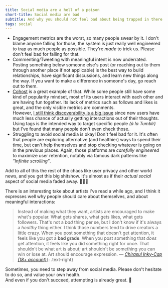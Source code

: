 ```yaml
---
title: Social media are a hell of a poison
short-title: Social media are bad
subtitle: And why you should not feel bad about being trapped in there.
tags: social
---
```


- Engagement metrics are the worst, so many people swear by it. I don't blame anyone falling for those, the system is just really well engineered to trap as much people as possible. They're *made* to trick us. Please don't feel bad for falling for that.
- Commenting/Tweeting with meaningful intent is now underrated. Posting something below someone else's post (or reaching out to them through another place if not applicable) is the best way to build relationships, have significant discussions, and learn new things along the way. If you want to make a difference in someone's day, go reach out to them.
- [Cohost](https://cohost.org) is a great example of that. While some people still have some kind of popularity mindset, most of its users interact with each other and are having fun together. Its lack of metrics such as follows and likes is great, and the only visible metrics are comments.  
  However, [I still think discoverability is a big issue](https://cohost.org/HeySora/post/978590-maybe-social-media-i) since new users have much less chance of actually getting interactions out of their thoughts. Using tags is the intended way to target specific people *(à la Tumblr)* but I've found that many people don't even check those.
- Struggling to avoid social media is okay! Don't feel bad for it. It's often that people are exploring alternative (and healthier) ways to spend their time, but can't help themselves and stop checking whatever is going on in the previous places. Again, those platforms are *carefully engineered* to maximize user retention, notably via famous dark patterns like *"Infinite scrolling"*.

Add to all of this the rest of the chaos like user privacy and other world news, and you get this big shitshow. It's almost as if their *actual social* aspect of social media faded away. 🤷🏻‍♀️

There is an interesting take about artists I've read a while ago, and I think it expresses well why people should care about themselves, and about meaningful interactions:

> Instead of making what they want, artists are encouraged to make what's popular. What gets shares, what gets likes, what gets followers. That's not a *bad* thing per se, but I don't know if it's always a *healthy* thing either. I think those numbers tend to drive creators a little crazy. When you post something that doesn't get attention, it feels like you got a **bad grade**. When you post something that *does* get attention, it feels like you did something right for once. That shouldn't be what art is about; art shouldn't be something you can win or lose at. Art should encourage expression.
> *— [Chirasul Inky-Cap (18+ account)](https://cohost.org/inkycap/post/341212-you-should-write-a-c)*{: .text-right}

Sometimes, you need to step away from social media. Please don't hesitate to do so, and value your own health.  
And even if you don't succeed, attempting is already great. 🧡